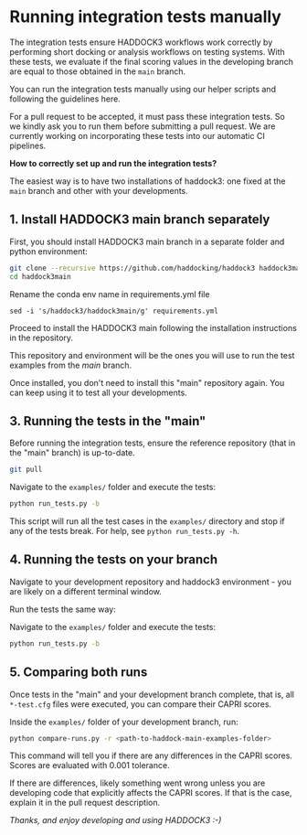 # Running integration tests manually

The integration tests ensure HADDOCK3 workflows work correctly by
performing short docking or analysis workflows on testing systems. With
these tests, we evaluate if the final scoring values in the developing
branch are equal to those obtained in the `main` branch.

You can run the integration tests manually using our helper scripts and
following the guidelines here.

For a pull request to be accepted, it must pass these integration tests. So we kindly ask you to run them before submitting a pull request. We are currently working on incorporating these tests into our automatic CI pipelines.

**How to correctly set up and run the integration tests?**

The easiest way is to have two installations of haddock3:
one fixed at the `main` branch and other with your developments.

## 1. Install HADDOCK3 main branch separately

First, you should install HADDOCK3 main branch in a separate folder and
python environment:

```bash
git clone --recursive https://github.com/haddocking/haddock3 haddock3main
cd haddock3main
```

Rename the conda env name in requirements.yml file

```
sed -i 's/haddock3/haddock3main/g' requirements.yml
```

Proceed to install the HADDOCK3 main following the installation
instructions in the repository.

This repository and environment will be the ones you will use to run the
test examples from the *main* branch.

Once installed, you don't need to install this "main" repository again. You can keep using it to test all your developments.

## 3. Running the tests in the "main"

Before running the integration tests, ensure the reference repository (that in the "main" branch) is up-to-date.

```bash
git pull
```

Navigate to the `examples/` folder and execute the tests:

```bash
python run_tests.py -b
```

This script will run all the test cases in the `examples/` directory and
stop if any of the tests break. For help, see `python
run_tests.py -h`.

## 4. Running the tests on your branch

Navigate to your development repository and haddock3 environment - you
are likely on a different terminal window.

Run the tests the same way:

Navigate to the `examples/` folder and execute the tests:

```bash
python run_tests.py -b
```

## 5. Comparing both runs

Once tests in the "main" and your development branch complete, that is, all `*-test.cfg` files were executed,
you can compare their CAPRI scores.

Inside the `examples/` folder of your development branch, run:

```bash
python compare-runs.py -r <path-to-haddock-main-examples-folder>
```

This command will tell you if there are any differences in the CAPRI scores. Scores are evaluated with 0.001 tolerance.

If there are differences, likely something went wrong unless you are
developing code that explicitly affects the CAPRI scores. If that is the case, explain it in the pull request description.

*Thanks, and enjoy developing and using HADDOCK3 :-)*

